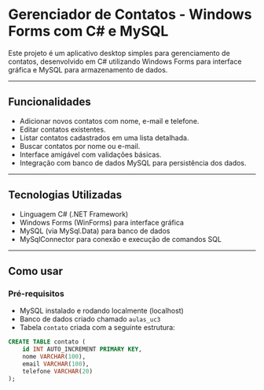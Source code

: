 # Gerenciador de Contatos - Windows Forms com C# e MySQL

Este projeto é um aplicativo desktop simples para gerenciamento de contatos, desenvolvido em C# utilizando Windows Forms para interface gráfica e MySQL para armazenamento de dados.

---

## Funcionalidades

- Adicionar novos contatos com nome, e-mail e telefone.
- Editar contatos existentes.
- Listar contatos cadastrados em uma lista detalhada.
- Buscar contatos por nome ou e-mail.
- Interface amigável com validações básicas.
- Integração com banco de dados MySQL para persistência dos dados.

---

## Tecnologias Utilizadas

- Linguagem C# (.NET Framework)
- Windows Forms (WinForms) para interface gráfica
- MySQL (via MySql.Data) para banco de dados
- MySqlConnector para conexão e execução de comandos SQL

---

## Como usar

### Pré-requisitos

- MySQL instalado e rodando localmente (localhost)
- Banco de dados criado chamado `aulas_uc3`
- Tabela `contato` criada com a seguinte estrutura:

```sql
CREATE TABLE contato (
    id INT AUTO_INCREMENT PRIMARY KEY,
    nome VARCHAR(100),
    email VARCHAR(100),
    telefone VARCHAR(20)
);
